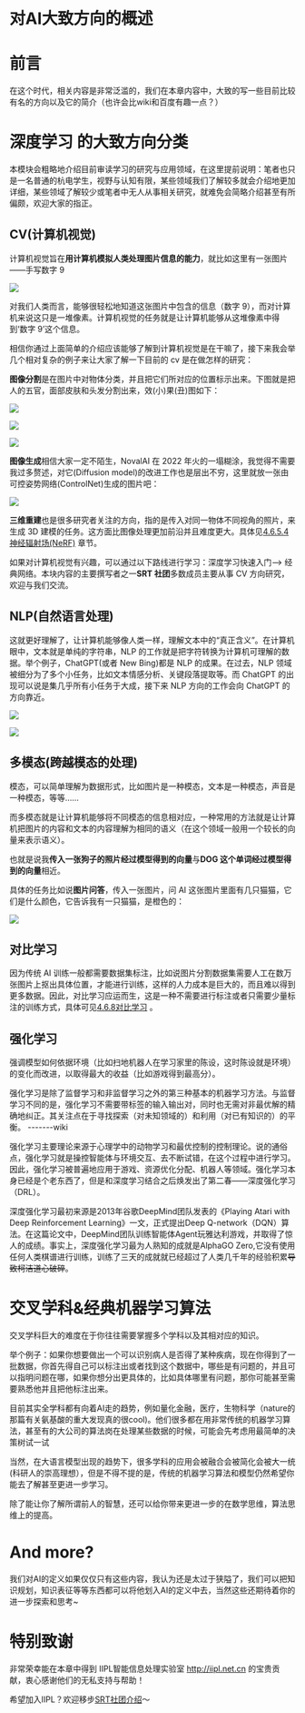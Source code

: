 # 对AI大致方向的概述


# 前言

在这个时代，相关内容是非常泛滥的，我们在本章内容中，大致的写一些目前比较有名的方向以及它的简介（也许会比wiki和百度有趣一点？）

# 深度学习 的大致方向分类

本模块会粗略地介绍目前审读学习的研究与应用领域，在这里提前说明：笔者也只是一名普通的杭电学生，视野与认知有限，某些领域我们了解较多就会介绍地更加详细，某些领域了解较少或笔者中无人从事相关研究，就难免会简略介绍甚至有所偏颇，欢迎大家的指正。

## CV(计算机视觉)

计算机视觉旨在<strong>用计算机模拟人类处理图片信息的能力</strong>，就比如这里有一张图片——手写数字 9

![](https://cdn.xyxsw.site/boxcnvQiaAx6WgPx64s8fBklVwh.png)

对我们人类而言，能够很轻松地知道这张图片中包含的信息（数字 9），而对计算机来说这只是一堆像素。计算机视觉的任务就是让计算机能够从这堆像素中得到‘数字 9’这个信息。

相信你通过上面简单的介绍应该能够了解到计算机视觉是在干嘛了，接下来我会举几个相对复杂的例子来让大家了解一下目前的 cv 是在做怎样的研究：

<strong>图像分割</strong>是在图片中对物体分类，并且把它们所对应的位置标示出来。下图就是把人的五官，面部皮肤和头发分割出来，效(小)果(丑)图如下：

![](https://cdn.xyxsw.site/boxcnxn5GlJZmsrMV5qKNwMlDPc.jpg)

![](https://cdn.xyxsw.site/boxcnokdWGegr2XCi1vfg0ZZiWg.png)

![](https://cdn.xyxsw.site/boxcn2o9ilOZg6jI6ssTYWhoeme.png)

<strong>图像生成</strong>相信大家一定不陌生，NovalAI 在 2022 年火的一塌糊涂，我觉得不需要我过多赘述，对它(Diffusion model)的改进工作也是层出不穷，这里就放一张由可控姿势网络(ControlNet)生成的图片吧：

![](https://cdn.xyxsw.site/boxcnUjnRociXua1yKj6dmU1A3c.png)

<strong>三维重建</strong>也是很多研究者关注的方向，指的是传入对同一物体不同视角的照片，来生成 3D 建模的任务。这方面比图像处理更加前沿并且难度更大。具体见[4.6.5.4神经辐射场(NeRF)](4.6.5.4%E7%A5%9E%E7%BB%8F%E8%BE%90%E5%B0%84%E5%9C%BA(NeRF).md) 章节。

如果对计算机视觉有兴趣，可以通过以下路线进行学习：深度学习快速入门—> 经典网络。本块内容的主要撰写者之一<strong>SRT 社团</strong>多数成员主要从事 CV 方向研究，欢迎与我们交流。

## NLP(自然语言处理)

这就更好理解了，让计算机能够像人类一样，理解文本中的“真正含义”。在计算机眼中，文本就是单纯的字符串，NLP 的工作就是把字符转换为计算机可理解的数据。举个例子，ChatGPT(或者 New Bing)都是 NLP 的成果。在过去，NLP 领域被细分为了多个小任务，比如文本情感分析、关键段落提取等。而 ChatGPT 的出现可以说是集几乎所有小任务于大成，接下来 NLP 方向的工作会向 ChatGPT 的方向靠近。

![](https://cdn.xyxsw.site/boxcnyh6pakAkcxCKq6pLylSdef.png)

![](https://cdn.xyxsw.site/boxcnwWnoEDulgWdqGkY0WeYogc.png)

## 多模态(跨越模态的处理)

模态，可以简单理解为数据形式，比如图片是一种模态，文本是一种模态，声音是一种模态，等等……

而多模态就是让计算机能够将不同模态的信息相对应，一种常用的方法就是让计算机把图片的内容和文本的内容理解为相同的语义（在这个领域一般用一个较长的向量来表示语义）。

也就是说我<strong>传入一张狗子的照片经过模型得到的向量</strong>与<strong>DOG 这个单词经过模型得到的向量</strong>相近。

具体的任务比如说<strong>图片问答</strong>，传入一张图片，问 AI 这张图片里面有几只猫猫，它们是什么颜色，它告诉我有一只猫猫，是橙色的：

![](https://cdn.xyxsw.site/boxcnrMvM1THshjXXOuh8WXi2zr.jpg)

## 对比学习

因为传统 AI 训练一般都需要数据集标注，比如说图片分割数据集需要人工在数万张图片上抠出具体位置，才能进行训练，这样的人力成本是巨大的，而且难以得到更多数据。因此，对比学习应运而生，这是一种不需要进行标注或者只需要少量标注的训练方式，具体可见[4.6.8对比学习](4.6.8%E5%AF%B9%E6%AF%94%E5%AD%A6%E4%B9%A0.md) 。

## 强化学习

强调模型如何依据环境（比如扫地机器人在学习家里的陈设，这时陈设就是环境）的变化而改进，以取得最大的收益（比如游戏得到最高分）。

强化学习是除了监督学习和非监督学习之外的第三种基本的机器学习方法。与监督学习不同的是，强化学习不需要带标签的输入输出对，同时也无需对非最优解的精确地纠正。其关注点在于寻找探索（对未知领域的）和利用（对已有知识的）的平衡。 -------wiki

强化学习主要理论来源于心理学中的动物学习和最优控制的控制理论。说的通俗点，强化学习就是操控智能体与环境交互、去不断试错，在这个过程中进行学习。因此，强化学习被普遍地应用于游戏、资源优化分配、机器人等领域。强化学习本身已经是个老东西了，但是和深度学习结合之后焕发出了第二春——深度强化学习（DRL）。

深度强化学习最初来源是2013年谷歌DeepMind团队发表的《Playing Atari with Deep Reinforcement Learning》一文，正式提出Deep Q-network（DQN）算法。在这篇论文中，DeepMind团队训练智能体Agent玩雅达利游戏，并取得了惊人的成绩。事实上，深度强化学习最为人熟知的成就是AlphaGO Zero,它没有使用任何人类棋谱进行训练，训练了三天的成就就已经超过了人类几千年的经验积累<del>导致柯洁道心破碎</del>。

# 交叉学科&经典机器学习算法

交叉学科巨大的难度在于你往往需要掌握多个学科以及其相对应的知识。

举个例子：如果你想要做出一个可以识别病人是否得了某种疾病，现在你得到了一批数据，你首先得自己可以标注出或者找到这个数据中，哪些是有问题的，并且可以指明问题在哪，如果你想分出更具体的，比如具体哪里有问题，那你可能甚至需要熟悉他并且把他标注出来。

目前其实全学科都有向着AI走的趋势，例如量化金融，医疗，生物科学（nature的那篇有关氨基酸的重大发现真的很cool)。他们很多都在用非常传统的机器学习算法，甚至有的大公司的算法岗在处理某些数据的时候，可能会先考虑用最简单的决策树试一试

当然，在大语言模型出现的趋势下，很多学科的应用会被融合会被简化会被大一统(科研人的崇高理想），但是不得不提的是，传统的机器学习算法和模型仍然希望你能去了解甚至更进一步学习。

除了能让你了解所谓前人的智慧，还可以给你带来更进一步的在数学思维，算法思维上的提高。

# And more?

我们对AI的定义如果仅仅只有这些内容，我认为还是太过于狭隘了，我们可以把知识规划，知识表征等等东西都可以将他划入AI的定义中去，当然这些还期待着你的进一步探索和思考~


# 特别致谢

非常荣幸能在本章中得到 IIPL智能信息处理实验室 http://iipl.net.cn 的宝贵贡献，衷心感谢他们的无私支持与帮助！

希望加入IIPL？欢迎移步[SRT社团介绍](https://hdu-cs.wiki/4.%E4%BA%BA%E5%B7%A5%E6%99%BA%E8%83%BD/SRT.html)～
